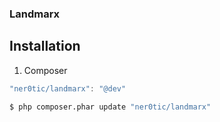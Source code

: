 ### Landmarx
## Installation

1) Composer
```js
"ner0tic/landmarx": "@dev"
```

```bash
$ php composer.phar update "ner0tic/landmarx"

